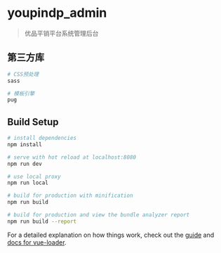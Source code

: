 # youpindp_admin

> 优品平销平台系统管理后台

## 第三方库

``` bash
# CSS预处理
sass

# 模板引擎
pug
```

## Build Setup

``` bash
# install dependencies
npm install

# serve with hot reload at localhost:8080
npm run dev

# use local proxy
npm run local

# build for production with minification
npm run build

# build for production and view the bundle analyzer report
npm run build --report
```

For a detailed explanation on how things work, check out the [guide](http://vuejs-templates.github.io/webpack/) and [docs for vue-loader](http://vuejs.github.io/vue-loader).
